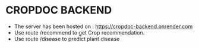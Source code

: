 <h1>CROPDOC BACKEND</h1>

- The server has been hosted on : https://cropdoc-backend.onrender.com
- Use route /recommend to get Crop recommendation.
- Use route /disease to predict plant disease
